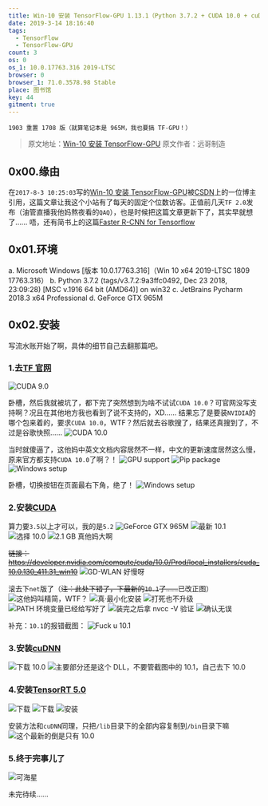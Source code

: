 ```yaml
---
title: Win-10 安装 TensorFlow-GPU 1.13.1（Python 3.7.2 + CUDA 10.0 + cuDNN 7.5.0 + TensorRT 5.0.4.3）
date: 2019-3-14 18:16:40
tags:
  - TensorFlow
  - TensorFlow-GPU
count: 3
os: 0
os_1: 10.0.17763.316 2019-LTSC
browser: 0
browser_1: 71.0.3578.98 Stable
place: 图书馆
key: 44
gitment: true
---
```

    1903 重置 1708 版（就算笔记本是 965M，我也要搞 TF-GPU！）
<!-- more -->
> 原文地址：[Win-10 安装 TensorFlow-GPU](./install-tensorflow-gpu-on-Win-10.html)
  原文作者：远哥制造

## 0x00.缘由
在`2017-8-3 10:25:03`写的[Win-10 安装 TensorFlow-GPU](./install-tensorflow-gpu-on-Win-10.html)被[CSDN](https://web.archive.org/save/https://blog.csdn.net/sinat_36458870/article/details/78783587)上的一位博主引用，这篇文章让我这个小站有了每天的固定个位数访客。正值前几天`TF 2.0`发布（油管直播我他妈熬夜看的`QAQ`），也是时候把这篇文章更新下了，其实早就想了……
唔，还有简书上的这篇[Faster R-CNN for Tensorflow](https://web.archive.org/save/https://www.jianshu.com/p/08c1faa38358)

## 0x01.环境
a. Microsoft Windows [版本 10.0.17763.316]（Win 10 x64 2019-LTSC 1809 17763.316）
b. Python 3.7.2 (tags/v3.7.2:9a3ffc0492, Dec 23 2018, 23:09:28) [MSC v.1916 64 bit (AMD64)] on win32
c. JetBrains Pycharm 2018.3 x64 Professional
d. GeForce GTX 965M

## 0x02.安装
写流水账开始了啊，具体的细节自己去翻那篇吧。
### 1.去[TF 官网](https://www.tensorflow.org/install/gpu)
![CUDA 9.0](https://i1.yuangezhizao.cn/Win-10/20190314183605.jpg!webp)

卧槽，然后我就被坑了，都下完了突然想到为啥不试试`CUDA 10.0`？可官网没写支持啊？况且在其他地方我也看到了说不支持的，XD……
结果忘了是要装`NVIDIA`的哪个包来着的，要求`CUDA 10.0`，WTF？然后就去谷歌搜了，结果还真搜到了，不过是谷歌快照……
![CUDA 10.0](https://i1.yuangezhizao.cn/Win-10/20190314184040.jpg!webp)

当时就傻逼了，这他妈中英文文档内容居然不一样，中文的更新速度居然这么慢，原来官方都支持`CUDA 10.0`了啊？！
![GPU support](https://i1.yuangezhizao.cn/Win-10/20190314184305.jpg!webp)
![Pip package](https://i1.yuangezhizao.cn/Win-10/20190314184318.jpg!webp)
![Windows setup](https://i1.yuangezhizao.cn/Win-10/20190314184346.jpg!webp)

卧槽，切换按钮在页面最右下角，绝了！
![Windows setup](https://i1.yuangezhizao.cn/Win-10/20190314192253.jpg!webp)

### 2.安装[CUDA](https://developer.nvidia.com/cuda-downloads)
算力要`3.5`以上才可以，我的是`5.2`
![GeForce GTX 965M](https://i1.yuangezhizao.cn/Win-10/20190314192616.jpg!webp)
![最新 10.1](https://i1.yuangezhizao.cn/Win-10/20190314185122.jpg!webp)
![选择 10.0](https://i1.yuangezhizao.cn/Win-10/20190314185229.jpg!webp)
![2.1 GB 真他妈大啊](https://i1.yuangezhizao.cn/Win-10/20190314185318.jpg!webp)

~~链接：https://developer.nvidia.com/compute/cuda/10.0/Prod/local_installers/cuda_10.0.130_411.31_win10~~
![GD-WLAN 好慢呀](https://i1.yuangezhizao.cn/Win-10/20190314190055.jpg!webp)

滚去下`net`版了（~~注：此处下错了，下最新的`10.1`了……~~已改正图）
![这他妈叫精简，WTF？](https://i1.yuangezhizao.cn/Win-10/20191007201921.jpg!webp)
![真·最小化安装](https://i1.yuangezhizao.cn/Win-10/20191007202253.jpg!webp)
![打死也不升级](https://i1.yuangezhizao.cn/Win-10/20191007202344.jpg!webp)
![PATH 环境变量已经给写好了](https://i1.yuangezhizao.cn/Win-10/20190314204638.jpg!webp)
![装完之后拿 nvcc -V 验证](https://i1.yuangezhizao.cn/Win-10/20190314185821.jpg!webp)
![确认无误](https://i1.yuangezhizao.cn/Win-10/20190314231151.jpg!webp)

补充：`10.1`的报错截图：
![Fuck u 10.1](https://i1.yuangezhizao.cn/Win-10/20190314214628.jpg!webp)

### 3.安装[cuDNN](https://developer.nvidia.com/cudnn)
![下载 10.0](https://i1.yuangezhizao.cn/Win-10/20190314203508.jpg!webp)
![主要部分还是这个 DLL，不要管截图中的 10.1，自己去下 10.0](https://i1.yuangezhizao.cn/Win-10/20190314210804.jpg!webp)

### 4.安装[TensorRT 5.0](https://developer.nvidia.com/tensorrt)
![下载](https://i1.yuangezhizao.cn/Win-10/20190314211033.jpg!webp)
![下载](https://i1.yuangezhizao.cn/Win-10/20190314211717.jpg!webp)
![安装](https://i1.yuangezhizao.cn/Win-10/20190314211329.jpg!webp)

安装方法和`cuDNN`同理，只把`/lib`目录下的全部内容复制到`/bin`目录下嘛
![这个最新的倒是只有 10.0](https://i1.yuangezhizao.cn/Win-10/20190314211934.jpg!webp)

### 5.终于完事儿了
![可海星](https://i1.yuangezhizao.cn/Win-10/20190314225747.jpg!webp)

未完待续……